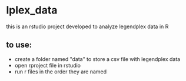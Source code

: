 # lplex_data
this is an rstudio project developed to analyze legendplex data in R

## to use:
- create a folder named "data" to store a csv file with legendplex data
- open rproject file in rstudio
- run r files in the order they are named
